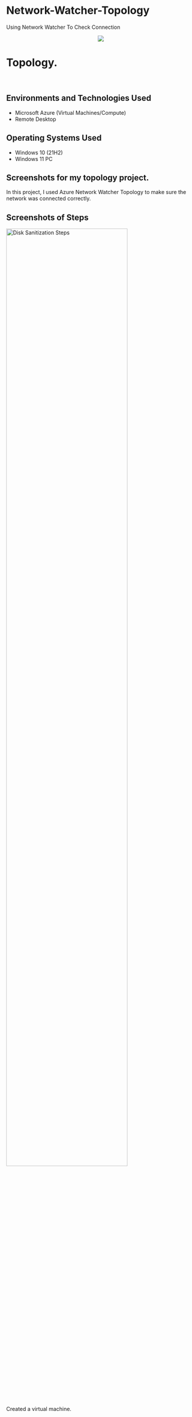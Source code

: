 # Network-Watcher-Topology
Using Network Watcher To Check Connection

<p align="center">
<img src="https://i.imgur.com/QXztsRm.png"/>
</p>

<h1>Topology.</h1>
<br />


<h2>Environments and Technologies Used</h2>

- Microsoft Azure (Virtual Machines/Compute)
- Remote Desktop

<h2>Operating Systems Used </h2>

- Windows 10</b> (21H2)
- Windows 11 PC

<h2>Screenshots for my topology project.</h2>
In this project, I used Azure Network Watcher Topology to make sure the network was connected correctly.

<h2>Screenshots of Steps</h2>

<p>
<img src="h" width="80%" alt="Disk Sanitization Steps"/>
</p>
Created a virtual machine.
<p>
</p>
<br />


